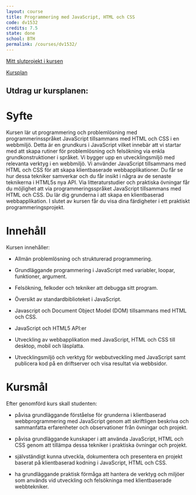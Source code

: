 ```yaml
---
layout: course
title: Programmering med JavaScript, HTML och CSS
code: dv1532
credits: 7.5
state: done
school: BTH
permalink: /courses/dv1532/
---
```


[Mitt slutprojekt i kursen](/project/dv1532)

[Kursplan](/files/courseplan/dv1532.pdf)

Utdrag ur kursplanen:
---

Syfte
===
Kursen lär ut programmering och problemlösning
med programmerinsspråket JavaScript tillsammans
med HTML och CSS i en webbmiljö.
Detta är en grundkurs i JavaScript vilket innebär att
vi startar med att skapa rutiner för problemlösning
och felsökning via enkla grundkonstruktioner i
språket. Vi bygger upp en utvecklingsmiljö med
relevanta verktyg i en webbmiljö.
Vi använder JavaScript tillsammans med HTML och
CSS för att skapa klientbaserade webbapplikationer.
Du får se hur dessa tekniker samverkar och du får
insikt i några av de senaste teknikerna i HTML5s
nya API.
Via litteraturstudier och praktiska övningar får du
möjlighet att via programmeringsspråket JavaScript
tillsammans med HTML och CSS. Du lär dig
grunderna i att skapa en klientbaserad
webbapplikation. I slutet av kursen får du visa dina
färdigheter i ett praktiskt programmeringsprojekt.

Innehåll
===
Kursen innehåller:

- Allmän problemlösning och strukturerad
programmering.

- Grundläggande programmering i JavaScript med
variabler, loopar, funktioner, argument.

- Felsökning, felkoder och tekniker att debugga sitt
program.

- Översikt av standardbiblioteket i JavaScript.

- Javascript och Document Object Model (DOM)
tillsammans med HTML och CSS.

- JavaScript och HTML5 API:er

- Utveckling av webbapplikation med JavaScript,
HTML och CSS till desktop, mobil och läsplatta.

- Utvecklingsmiljö och verktyg för webbutveckling
med JavaScript samt publicera kod på en driftserver
och visa resultat via webbsidor.

Kursmål
===
Efter genomförd kurs skall studenten:

- påvisa grundläggande förståelse för grunderna i
klientbaserad webbprogrammering med JavaScript
genom att skriftligen beskriva och sammanfatta
erfarenheter och observationer från övningar och
projekt.

- påvisa grundläggande kunskaper i att använda
JavaScript, HTML och CSS genom att tillämpa dessa
tekniker i praktiska övningar och projekt.

- självständigt kunna utveckla, dokumentera och
presentera en projekt baserat på klientbaserad
kodning i JavaScript, HTML och CSS.

- ha grundläggande praktisk förmåga att hantera de
verktyg och miljöer som används vid utveckling och
felsökninga med klientbaserade webbtekniker.
